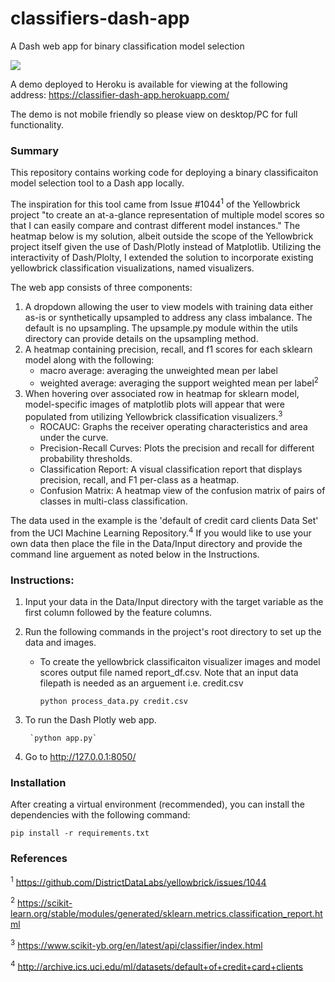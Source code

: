 # classifiers-dash-app
A Dash web app for binary classification model selection

![](https://github.com/taylorplumer/classifiers-dash/blob/master/resources/classifier-dash-app_screenshot.png)

A demo deployed to Heroku is available for viewing at the following address: <https://classifier-dash-app.herokuapp.com/>

The demo is not mobile friendly so please view on desktop/PC for full functionality.

### Summary
This repository contains working code for deploying a binary classificaiton model selection tool to a Dash app locally. 

The inspiration for this tool came from Issue #1044<sup>1</sup> of the Yellowbrick project "to create an at-a-glance representation of multiple model scores so that I can easily compare and contrast different model instances." The heatmap below is my solution, albeit outside the scope of the Yellowbrick project itself given the use of Dash/Plotly instead of Matplotlib. Utilizing the interactivity of Dash/Plolty, I extended the solution to incorporate existing yellowbrick classification visualizations, named visualizers. 

The web app consists of three components:
1. A dropdown allowing the user to view models with training data either as-is or synthetically upsampled to address any class imbalance. The default is no upsampling. The upsample.py module within the utils directory can provide details on the upsampling method.
2. A heatmap containing precision, recall, and f1 scores for each sklearn model along with the following:
    - macro average: averaging the unweighted mean per label
    - weighted average: averaging the support weighted mean per label<sup>2</sup>
3. When hovering over associated row in heatmap for sklearn model, model-specific images of matplotlib plots will appear that were populated from utilizing Yellowbrick classification visualizers.<sup>3</sup>
    - ROCAUC: Graphs the receiver operating characteristics and area under the curve.
    - Precision-Recall Curves: Plots the precision and recall for different probability thresholds.
    - Classification Report: A visual classification report that displays precision, recall, and F1 per-class as a heatmap.
    - Confusion Matrix: A heatmap view of the confusion matrix of pairs of classes in multi-class classification.

The data used in the example is the 'default of credit card clients Data Set' from the UCI Machine Learning Repository.<sup>4</sup> If you would like to use your own data then place the file in the Data/Input directory and provide the command line arguement as noted below in the Instructions.

### Instructions:
1. Input your data in the Data/Input directory with the target variable as the first column followed by the feature columns.
2. Run the following commands in the project's root directory to set up the data and images.

    - To create the yellowbrick classificaiton visualizer images and model scores output file named report_df.csv. Note that an input data filepath is needed as an arguement i.e. credit.csv
        
        `python process_data.py credit.csv`

3. To run the Dash Plotly web app.
    
        `python app.py`

4. Go to http://127.0.0.1:8050/


###  Installation
After creating a virtual environment (recommended), you can install the dependencies with the following command: 

```
pip install -r requirements.txt
```

### References
<sup>1</sup> https://github.com/DistrictDataLabs/yellowbrick/issues/1044

<sup>2</sup> https://scikit-learn.org/stable/modules/generated/sklearn.metrics.classification_report.html

<sup>3</sup> https://www.scikit-yb.org/en/latest/api/classifier/index.html

<sup>4</sup> http://archive.ics.uci.edu/ml/datasets/default+of+credit+card+clients
